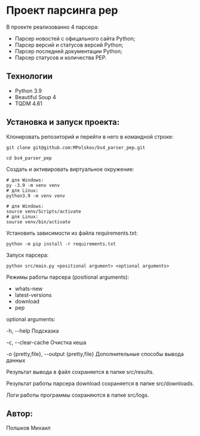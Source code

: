 # Проект парсинга pep

В проекте реализованно 4 парсера:
* Парсер новостей с офицального сайта Python;
* Парсер версий и статусов версий Python;
* Парсер последней документации Python;
* Парсер статусов и количества PEP.

## Технологии
* Python 3.9
* Beautiful Soup 4
* TQDM 4.61

## Установка и запуск проекта:
Клонировать репозиторий и перейти в него в командной строке:
```
git clone git@github.com:MPolskov/bs4_parser_pep.git
```
```
cd bs4_parser_pep
```
Cоздать и активировать виртуальное окружение:
```
# для Windows:
py -3.9 -m venv venv
# для Linux:
python3.9 -m venv venv
```
```
# для Windows:
source venv/Scripts/activate
# для Linux:
sourse venv/bin/activate
```
Установить зависимости из файла requirements.txt:
```
python -m pip install -r requirements.txt
```
Запуск парсера:
```
python src/main.py <positional argument> <optional arguments>
```
Режимы работы парсера (positional arguments):
* whats-new
* latest-versions
* download
* pep

optional arguments:

  -h, --help                               Подсказка

  -c, --clear-cache                        Очистка кеша

  -o {pretty,file}, --output {pretty,file} Дополнительные способы вывода данных

Результат вывода в файл сохраняется в папке src/results.

Результат работы парсера download сохраняется в папке src/downloads.

Логи работы программы сохраняются в папке src/logs.

## Автор:
Полшков Михаил